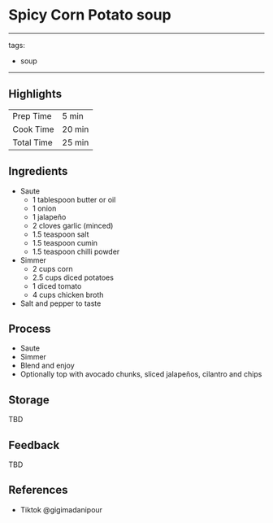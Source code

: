 # Spicy Corn Potato soup

---
tags:
  - soup
---

## Highlights

| | |
|----|-----|
| Prep Time             | 5 min    |
| Cook Time             | 20 min    |
| Total Time            | 25 min    |

## Ingredients

* Saute
    * 1 tablespoon butter or oil
    * 1 onion
    * 1 jalapeño
    * 2 cloves garlic (minced)
    * 1.5 teaspoon salt
    * 1.5 teaspoon cumin
    * 1.5 teaspoon chilli powder
* Simmer
    * 2 cups corn
    * 2.5 cups diced potatoes
    * 1 diced tomato
    * 4 cups chicken broth
* Salt and pepper to taste

## Process

* Saute
* Simmer
* Blend and enjoy
* Optionally top with avocado chunks, sliced jalapeños, cilantro and chips

## Storage

TBD

## Feedback

TBD

## References

* Tiktok @gigimadanipour
